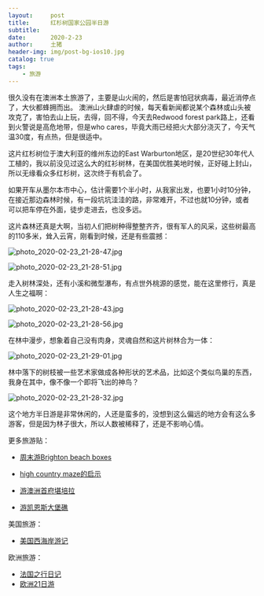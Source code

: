 ```yaml
---
layout:     post
title:      红杉树国家公园半日游
subtitle:   
date:       2020-2-23
author:     土猪
header-img: img/post-bg-ios10.jpg
catalog: true
tags:
    - 旅游
---
```


很久没有在澳洲本土旅游了，主要是山火闹的，然后是害怕冠状病毒，最近消停点了，大伙都蜂拥而出。 澳洲山火肆虐的时候，每天看新闻都说某个森林或山头被攻克了，害怕去山上玩，去得，回不得，今天去Redwood forest park路上，还看到火警说是高危地带，但是who cares，毕竟大雨已经把火大部分浇灭了，今天气温30度，有点热，但是很适中。 



这片红杉树位于澳大利亚的维州东边的East Warburton地区，是20世纪30年代人工植的，我以前没见过这么大的红衫树林，在美国优胜美地时候，正好碰上封山，所以无缘看众多红杉树，这次终于有机会了。 




如果开车从墨尔本市中心，估计需要1个半小时，从我家出发，也要1小时10分钟，在接近那边森林时候，有一段坑坑洼洼的路，非常难开，不过也就10分钟，或者可以把车停在外面，徒步走进去，也没多远。 




这片森林还真是大啊，当初人们把树种得整整齐齐，很有军人的风采，这些树最高的110多米，耸入云宵，刚看到时候，还是有些震撼：


![photo_2020-02-23_21-28-47.jpg](https://cdn.steemitimages.com/DQmeeUMBr1zEV7KaMBLHmZ2YNyxtUaXuY9gVeZWk5qSfmMK/photo_2020-02-23_21-28-47.jpg)



![photo_2020-02-23_21-28-51.jpg](https://cdn.steemitimages.com/DQmdfJfKkSVb2HDhFPd45mEpst796L6KS2U4U2ypSQfjpdF/photo_2020-02-23_21-28-51.jpg)


走入树林深处，还有小溪和微型瀑布，有点世外桃源的感觉，能在这里修行，真是人生之福啊：

![photo_2020-02-23_21-28-43.jpg](https://cdn.steemitimages.com/DQmRJo3BLSqsMnceNYf7krQx2JuuXQmjqowzjkSSfETMrUm/photo_2020-02-23_21-28-43.jpg)

![photo_2020-02-23_21-28-56.jpg](https://cdn.steemitimages.com/DQmTnEnXZHeQBnuD1CWdsbXpovguTUSbtSoxbfbXZCd7znY/photo_2020-02-23_21-28-56.jpg)

在林中漫步，想象着自己没有肉身，灵魂自然和这片树林合为一体：

![photo_2020-02-23_21-29-01.jpg](https://cdn.steemitimages.com/DQmYEffQcvCE84qjmH4vc3sSMEaNJiFnamEXHyhr4A5PceL/photo_2020-02-23_21-29-01.jpg)


林中落下的树枝被一些艺术家做成各种形状的艺术品，比如这个类似鸟巢的东西，我身在其中，像不像一个即将飞出的神鸟？

![photo_2020-02-23_21-28-32.jpg](https://cdn.steemitimages.com/DQmezqKnvZnhV8mE9c84V1AjLujDNo8QxRR8LDgPLfrwHtp/photo_2020-02-23_21-28-32.jpg)



这个地方半日游是非常休闲的，人还是蛮多的，没想到这么偏远的地方会有这么多游客，但是因为林子很大，所以人数被稀释了，还是不影响心情。






更多旅游贴：

- [周末游Brighton beach boxes](http://livinginau.life/2018/10/11/%E5%91%A8%E6%9C%AB%E6%B8%B8Brighton-beach-boxes/)
- 
  [high country maze的启示](http://livinginau.life/2018/02/16/high-country-maze%E7%9A%84%E5%90%AF%E7%A4%BA/)

- 
  [游澳洲首府堪培拉](http://livinginau.life/2018/01/16/%E6%B8%B8%E6%BE%B3%E6%B4%B2%E9%A6%96%E5%BA%9C%E5%A0%AA%E5%9F%B9%E6%8B%89/)

- [游凯恩斯大堡礁](http://livinginau.life/2018/01/10/%E6%B8%B8%E5%87%AF%E6%81%A9%E6%96%AF%E5%A4%A7%E5%A0%A1%E7%A4%81/)


美国旅游：

- [美国西海岸游记](http://livinginau.life/2017/10/11/%E7%BE%8E%E5%9B%BD%E8%A5%BF%E6%B5%B7%E5%B2%B8%E6%B8%B8%E8%AE%B0/)


欧洲旅游：

- [法国之行日记](http://livinginau.life/2005/04/23/%E6%B3%95%E5%9B%BD%E4%B9%8B%E6%B8%B8/)
- [欧洲21日游](http://livinginau.life/2019/02/22/%E6%AC%A7%E6%B4%B221%E6%97%A5%E6%B8%B8%E5%87%86%E5%A4%87%E7%AF%87/)
